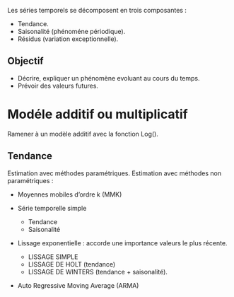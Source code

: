 Les séries temporels se décomposent en trois composantes :
* Tendance. 
* Saisonalité (phénoméne périodique).
* Résidus (variation exceptionnelle).

## Objectif
* Décrire, expliquer un phénomène evoluant au cours du temps.
* Prévoir des valeurs futures.

# Modéle additif ou multiplicatif 
Ramener à un modèle additif avec la fonction Log().

## Tendance 
Estimation avec méthodes paramétriques.
Estimation avec méthodes non paramétriques :
* Moyennes mobiles d’ordre k (MMK)

* Série temporelle simple

  * Tendance
  * Saisonalité

* Lissage exponentielle : accorde une importance valeurs le plus récente.

  * LISSAGE SIMPLE 
  * LISSAGE DE HOLT (tendance)
  * LISSAGE DE WINTERS (tendance + saisonalité).

* Auto Regressive Moving Average (ARMA) 
